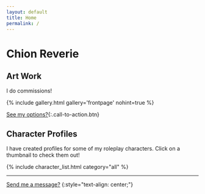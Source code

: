 ```yaml
---
layout: default
title: Home
permalink: /
---
```


# Chion Reverie

## Art Work

<div class="strict-centered-text">
    <p data-insert="commission-status" data-default-text="I do commissions!">
        <noscript>I do commissions!</noscript>
    </p>
</div>

{% include gallery.html gallery='frontpage' nohint=true %}

[See my options?](/commissions.html){:.call-to-action.btn}

## Character Profiles

I have created profiles for some of my roleplay characters. Click on a thumbnail to check them out!

{% include character_list.html category="all" %}

---

[Send me a message?](/contact.html)
{:style="text-align: center;"}
